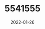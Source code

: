 ---
title: 5541555
date: 2022-01-26
draft: false
name: 甘城なつき
img_url: https://ae05.alicdn.com/kf/H59a900e462194fe281bc0fb3638004d1V.png
original_fn: DSCF0454.jpg
tags:
- 甘城なつき

---